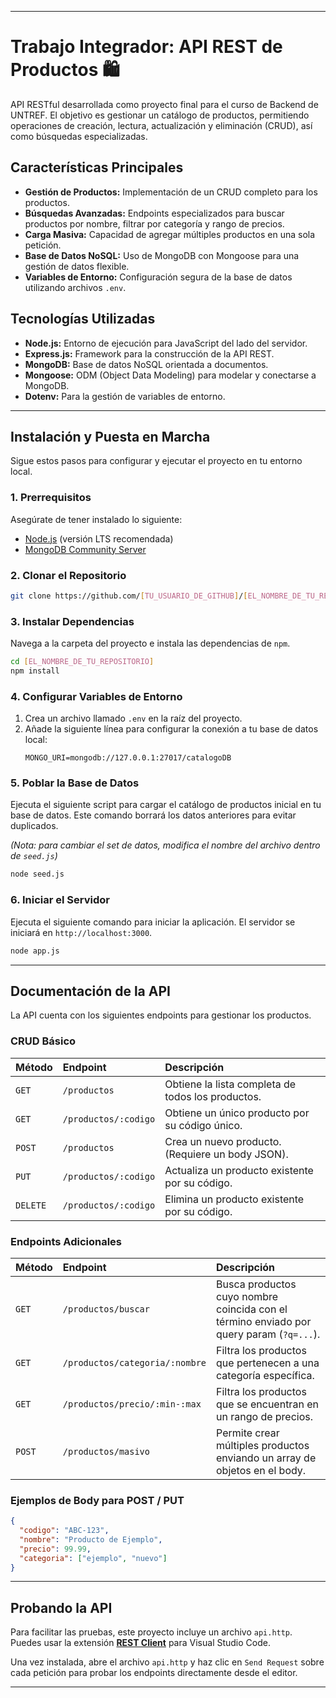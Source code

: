 
-----

# **Trabajo Integrador: API REST de Productos 🛍️**

API RESTful desarrollada como proyecto final para el curso de Backend de UNTREF. El objetivo es gestionar un catálogo de productos, permitiendo operaciones de creación, lectura, actualización y eliminación (CRUD), así como búsquedas especializadas.

## **Características Principales**

  * **Gestión de Productos:** Implementación de un CRUD completo para los productos.
  * **Búsquedas Avanzadas:** Endpoints especializados para buscar productos por nombre, filtrar por categoría y rango de precios.
  * **Carga Masiva:** Capacidad de agregar múltiples productos en una sola petición.
  * **Base de Datos NoSQL:** Uso de MongoDB con Mongoose para una gestión de datos flexible.
  * **Variables de Entorno:** Configuración segura de la base de datos utilizando archivos `.env`.

## **Tecnologías Utilizadas**

  * **Node.js:** Entorno de ejecución para JavaScript del lado del servidor.
  * **Express.js:** Framework para la construcción de la API REST.
  * **MongoDB:** Base de datos NoSQL orientada a documentos.
  * **Mongoose:** ODM (Object Data Modeling) para modelar y conectarse a MongoDB.
  * **Dotenv:** Para la gestión de variables de entorno.

-----

## **Instalación y Puesta en Marcha**

Sigue estos pasos para configurar y ejecutar el proyecto en tu entorno local.

### **1. Prerrequisitos**

Asegúrate de tener instalado lo siguiente:

  * [Node.js](https://nodejs.org/es/) (versión LTS recomendada)
  * [MongoDB Community Server](https://www.mongodb.com/try/download/community)

### **2. Clonar el Repositorio**

```bash
git clone https://github.com/[TU_USUARIO_DE_GITHUB]/[EL_NOMBRE_DE_TU_REPOSITORIO].git
```

### **3. Instalar Dependencias**

Navega a la carpeta del proyecto e instala las dependencias de `npm`.

```bash
cd [EL_NOMBRE_DE_TU_REPOSITORIO]
npm install
```

### **4. Configurar Variables de Entorno**

1.  Crea un archivo llamado `.env` en la raíz del proyecto.
2.  Añade la siguiente línea para configurar la conexión a tu base de datos local:
    ```
    MONGO_URI=mongodb://127.0.0.1:27017/catalogoDB
    ```

### **5. Poblar la Base de Datos**

Ejecuta el siguiente script para cargar el catálogo de productos inicial en tu base de datos. Este comando borrará los datos anteriores para evitar duplicados.

*(Nota: para cambiar el set de datos, modifica el nombre del archivo dentro de `seed.js`)*

```bash
node seed.js
```

### **6. Iniciar el Servidor**

Ejecuta el siguiente comando para iniciar la aplicación. El servidor se iniciará en `http://localhost:3000`.

```bash
node app.js
```

-----

## **Documentación de la API**

La API cuenta con los siguientes endpoints para gestionar los productos.

### **CRUD Básico**

| Método | Endpoint | Descripción |
| :--- | :--- | :--- |
| `GET` | `/productos` | Obtiene la lista completa de todos los productos. |
| `GET` | `/productos/:codigo` | Obtiene un único producto por su código único. |
| `POST` | `/productos` | Crea un nuevo producto. (Requiere un body JSON). |
| `PUT` | `/productos/:codigo` | Actualiza un producto existente por su código. |
| `DELETE` | `/productos/:codigo` | Elimina un producto existente por su código. |

### **Endpoints Adicionales**

| Método | Endpoint | Descripción |
| :--- | :--- | :--- |
| `GET` | `/productos/buscar` | Busca productos cuyo nombre coincida con el término enviado por query param (`?q=...`). |
| `GET` | `/productos/categoria/:nombre` | Filtra los productos que pertenecen a una categoría específica. |
| `GET` | `/productos/precio/:min-:max` | Filtra los productos que se encuentran en un rango de precios. |
| `POST` | `/productos/masivo` | Permite crear múltiples productos enviando un array de objetos en el body. |

### **Ejemplos de Body para POST / PUT**

```json
{
  "codigo": "ABC-123",
  "nombre": "Producto de Ejemplo",
  "precio": 99.99,
  "categoria": ["ejemplo", "nuevo"]
}
```

-----

## **Probando la API**

Para facilitar las pruebas, este proyecto incluye un archivo `api.http`. Puedes usar la extensión **[REST Client](https://marketplace.visualstudio.com/items?itemName=humao.rest-client)** para Visual Studio Code.

Una vez instalada, abre el archivo `api.http` y haz clic en `Send Request` sobre cada petición para probar los endpoints directamente desde el editor.

-----